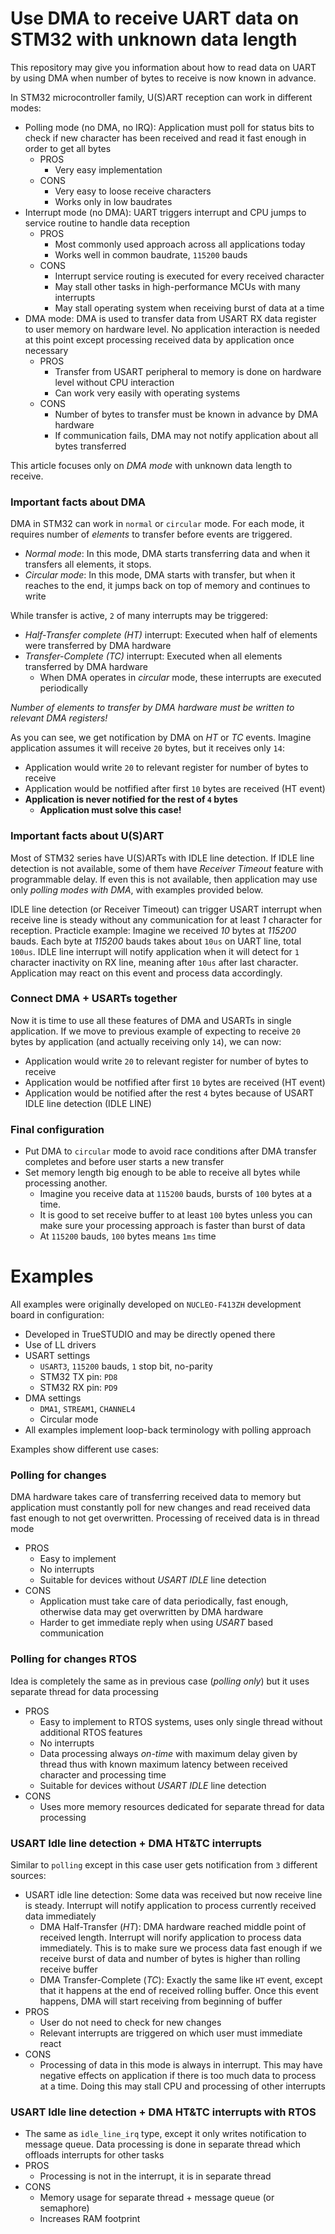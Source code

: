 # Use DMA to receive UART data on STM32 with unknown data length

This repository may give you information about how to read data on UART by using DMA when number of bytes to receive is now known in advance.

In STM32 microcontroller family, U(S)ART reception can work in different modes:

- Polling mode (no DMA, no IRQ): Application must poll for status bits to check if new character has been received and read it fast enough in order to get all bytes
	- PROS
		- Very easy implementation
	- CONS
		- Very easy to loose receive characters
		- Works only in low baudrates
- Interrupt mode (no DMA): UART triggers interrupt and CPU jumps to service routine to handle data reception
	- PROS
		- Most commonly used approach across all applications today
		- Works well in common baudrate, `115200` bauds
	- CONS
		- Interrupt service routing is executed for every received character
		- May stall other tasks in high-performance MCUs with many interrupts
		- May stall operating system when receiving burst of data at a time
- DMA mode: DMA is used to transfer data from USART RX data register to user memory on hardware level. No application interaction is needed at this point except processing received data by application once necessary
	- PROS
		- Transfer from USART peripheral to memory is done on hardware level without CPU interaction
		- Can work very easily with operating systems
	- CONS
		- Number of bytes to transfer must be known in advance by DMA hardware
		- If communication fails, DMA may not notify application about all bytes transferred

This article focuses only on *DMA mode* with unknown data length to receive.

### Important facts about DMA

DMA in STM32 can work in `normal` or `circular` mode. For each mode, it requires number of *elements* to transfer before events are triggered.

- *Normal mode*: In this mode, DMA starts transferring data and when it transfers all elements, it stops.
- *Circular mode*: In this mode, DMA starts with transfer, but when it reaches to the end, it jumps back on top of memory and continues to write

While transfer is active, `2` of many interrupts may be triggered:

- *Half-Transfer complete (HT)* interrupt: Executed when half of elements were transferred by DMA hardware
- *Transfer-Complete (TC)* interrupt: Executed when all elements transferred by DMA hardware
	- When DMA operates in *circular* mode, these interrupts are executed periodically

*Number of elements to transfer by DMA hardware must be written to relevant DMA registers!*

As you can see, we get notification by DMA on *HT* or *TC* events. Imagine application assumes it will receive `20` bytes, but it receives only `14`:
- Application would write `20` to relevant register for number of bytes to receive
- Application would be notfified after first `10` bytes are received (HT event)
- **Application is never notified for the rest of `4` bytes**
    - **Application must solve this case!**

### Important facts about U(S)ART

Most of STM32 series have U(S)ARTs with IDLE line detection. If IDLE line detection is not available, some of them have *Receiver Timeout* feature with programmable delay. If even this is not available, then application may use only *polling modes with DMA*, with examples provided below.

IDLE line detection (or Receiver Timeout) can trigger USART interrupt when receive line is steady without any communication for at least *1* character for reception.
Practicle example: Imagine we received *10* bytes at *115200* bauds. Each byte at *115200* bauds takes about `10us` on UART line, total `100us`. IDLE line interrupt will notify application when it will detect for `1` character inactivity on RX line, meaning after `10us` after last character. Application may react on this event and process data accordingly.

### Connect DMA + USARTs together

Now it is time to use all these features of DMA and USARTs in single application.
If we move to previous example of expecting to receive `20` bytes by application (and actually receiving only `14`), we can now:
- Application would write `20` to relevant register for number of bytes to receive
- Application would be notfified after first `10` bytes are received (HT event)
- Application would be notified after the rest `4` bytes because of USART IDLE line detection (IDLE LINE)

### Final configuration

- Put DMA to `circular` mode to avoid race conditions after DMA transfer completes and before user starts a new transfer
- Set memory length big enough to be able to receive all bytes while processing another.
    - Imagine you receive data at `115200` bauds, bursts of `100` bytes at a time.
    - It is good to set receive buffer to at least `100` bytes unless you can make sure your processing approach is faster than burst of data
    - At `115200` bauds, `100` bytes means `1ms` time

# Examples

All examples were originally developed on `NUCLEO-F413ZH` development board in configuration:

- Developed in TrueSTUDIO and may be directly opened there
- Use of LL drivers
- USART settings
    - `USART3`, `115200` bauds, `1` stop bit, no-parity
    - STM32 TX pin: `PD8`
    - STM32 RX pin: `PD9`
- DMA settings
    - `DMA1`, `STREAM1`, `CHANNEL4`
    - Circular mode
- All examples implement loop-back terminology with polling approach

Examples show different use cases:

### Polling for changes

DMA hardware takes care of transferring received data to memory but application must constantly poll for new changes and read received data fast enough to not get overwritten. Processing of received data is in thread mode
- PROS
	- Easy to implement
	- No interrupts
	- Suitable for devices without *USART IDLE* line detection
- CONS
	- Application must take care of data periodically, fast enough, otherwise data may get overwritten by DMA hardware
	- Harder to get immediate reply when using *USART* based communication

### Polling for changes RTOS

Idea is completely the same as in previous case (*polling only*) but it uses separate thread for data processing
- PROS
	- Easy to implement to RTOS systems, uses only single thread without additional RTOS features
	- No interrupts
	- Data processing always *on-time* with maximum delay given by thread thus with known maximum latency between received character and processing time
	- Suitable for devices without *USART IDLE* line detection
- CONS
	- Uses more memory resources dedicated for separate thread for data processing

### USART Idle line detection + DMA HT&TC interrupts

Similar to `polling` except in this case user gets notification from `3` different sources:
	
- USART idle line detection: Some data was received but now receive line is steady. Interrupt will notify application to process currently received data immediately
	- DMA Half-Transfer (*HT*): DMA hardware reached middle point of received length. Interrupt will norify application to process data immediately. This is to make sure we process data fast enough if we receive burst of data and number of bytes is higher than rolling receive buffer
	- DMA Transfer-Complete (*TC*): Exactly the same like `HT` event, except that it happens at the end of received rolling buffer. Once this event happens, DMA will start receiving from beginning of buffer
- PROS
	- User do not need to check for new changes
	- Relevant interrupts are triggered on which user must immediate react
- CONS
	- Processing of data in this mode is always in interrupt. This may have negative effects on application if there is too much data to process at a time. Doing this may stall CPU and processing of other interrupts

### USART Idle line detection + DMA HT&TC interrupts with RTOS

- The same as `idle_line_irq` type, except it only writes notification to message queue. Data processing is done in separate thread which offloads interrupts for other tasks
- PROS
	- Processing is not in the interrupt, it is in separate thread
- CONS
	- Memory usage for separate thread + message queue (or semaphore)
	- Increases RAM footprint